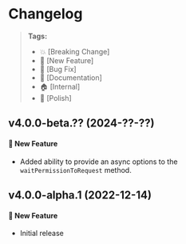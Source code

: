 Changelog
=========

> **Tags:**
> - :boom:       [Breaking Change]
> - :rocket:     [New Feature]
> - :bug:        [Bug Fix]
> - :memo:       [Documentation]
> - :house:      [Internal]
> - :nail_care:  [Polish]

## v4.0.0-beta.?? (2024-??-??)

#### :rocket: New Feature

* Added ability to provide an async options to the `waitPermissionToRequest` method.

## v4.0.0-alpha.1 (2022-12-14)

#### :rocket: New Feature

* Initial release
